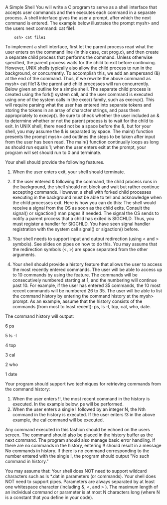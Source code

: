 A Simple Shell
You will write a C program to serve as a shell interface that accepts user commands and then executes each command in a separate process. A shell interface gives the user a prompt, after which the next command is entered. The example below illustrates the prompt mysh> and the users next command: cat file1.

		osh> cat file1

To implement a shell interface, first let the parent process read what the user enters on the command line (in this case, cat prog.c), and then create a separate child process that performs the command. Unless otherwise specified, the parent process waits for the child to exit before continuing. However, UNIX shells typically also allow the child process to run in the background, or concurrently. To accomplish this, we add an ampersand (&) at the end of the command. Thus, if we rewrite the above command as mysh> cat file1 & the parent and child processes will run concurrently. Below given an outline for a simple shell. The separate child process is created using the fork() system call, and the user command is executed using one of the system calls in the exec() family, such as execvp(). This will require parsing what the user has entered into separate tokens and storing the tokens in an array of character strings, and pass them appropriately to execvp(). Be sure to check whether the user included an & to determine whether or not the parent process is to wait for the child to exit. In UNIX shell, there need not be a space before the &, but for your shell, you may assume the & is separated by space. The main() function presents the prompt mysh> and outlines the steps to be taken after input from the user has been read. The main() function continually loops as long as should run equals 1; when the user enters exit at the prompt, your program will set should run to 0 and terminate.

Your shell should provide the following features.

1) When the user enters exit, your shell should terminate. 

2) If the user entered & following the command, the child process runs in the background, the shell should not block and wait but rather continue accepting commands. However, a shell with forked child processes executing in the background must be able to tell and acknowledge when the child processes exit. Here is how you can do this: The shell would receive a signal from the OS as soon as the child exits. Consult the signal() or sigaction() man pages if needed. The signal the OS sends to notify a parent process that a child has exited is SIGCHLD. Thus, you must register a handler for SIGCHLD. You have seen signal handler registration with the system call signal() or sigaction() before. 
3) Your shell needs to support input and output redirection (using < and > symbols). See slides on pipes on how to do this. You may assume that the redirection symbols (<, >) are space separated from the other arguments. 

4) Your shell should provide a history feature that allows the user to access the most recently entered commands. The user will be able to access up to 10 commands by using the feature. The commands will be consecutively numbered starting at 1, and the numbering will continue past 10. For example, if the user has entered 35 commands, the 10 most recent commands will be numbered 26 to 35. The user will be able to list the command history by entering the command history at the mysh> prompt. As an example, assume that the history consists of the commands (from most to least recent): ps, ls -l, top, cal, who, date. 

The command history will output:

6 ps

5 ls -l

4 top

3 cal

2 who

1 date

Your program should support two techniques for retrieving commands from the command history:

1. When the user enters !!, the most recent command in the history is executed. In the example below, ps will be performed.
2. When the user enters a single ! followed by an integer N, the Nth command in the history is executed. If the user enters !3 in the above example, the cal command will be executed.

Any command executed in this fashion should be echoed on the users screen. The command should also be placed in the history buffer as the next command. The program should also manage basic error handling. If there are no commands in the history, entering !! should result in a message No commands in history. If there is no command corresponding to the number entered with the single !, the program should output "No such command in history."

You may assume that:
Your shell does NOT need to support wildcard characters such as ls *.dat in parameters (or commands). 
Your shell does NOT need to support pipes. 
Parameters are always separated by at least one whitespace character (including &, <, and > ). 
The maximum length of an individual command or parameter is at most N characters long (where N is a constant that you define in your code).
